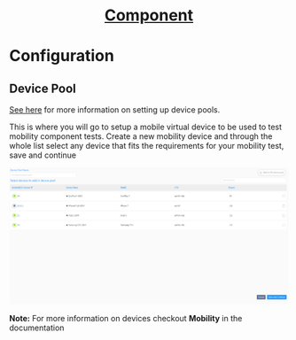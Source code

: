<h1 style="text-align: center; text-decoration:underline; font-weight: bold;">Component</h1>

# Configuration
## Device Pool <!-- {docsify-ignore} --> 
[See here](_mobility/_testsetupbuilding/ProjectSetup?id=device-pool) for more information on setting up device pools.

This is where you will go to setup a mobile virtual device to be used to test mobility component tests. Create a new mobility device and through the whole list select any device that fits the requirements for your mobility test, save and continue

![](../../../_media/_componentimgs/Aspose.Words.2f572e7c-e1bc-424a-bb14-b916aa36d020.004.png)

**Note:** For more information on devices checkout **Mobility** in the documentation